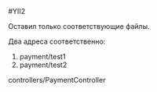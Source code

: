 #YII2

Оставил только соответствующие файлы.

Два адреса соответственно:
1) payment/test1
2) payment/test2

controllers/PaymentController
